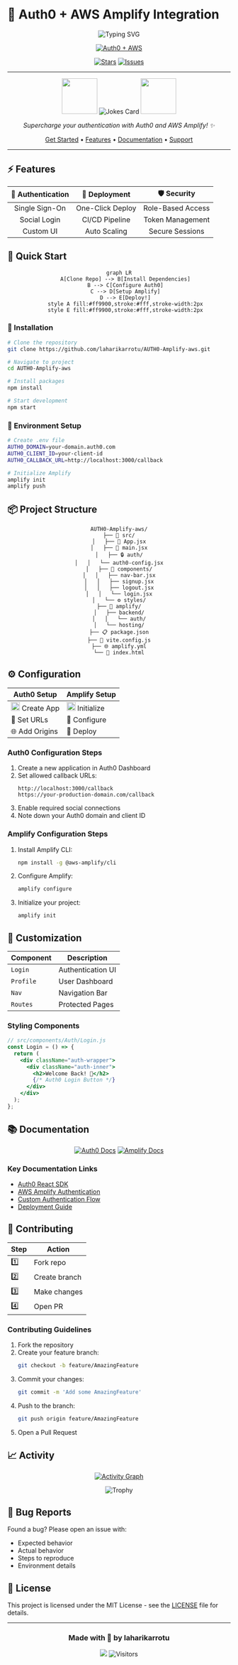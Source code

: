 # 🌟 Auth0 + AWS Amplify Integration

<div align="center">

<img src="https://readme-typing-svg.demolab.com?font=Fira+Code&pause=1000&color=FF9900&center=true&vCenter=true&width=435&lines=Secure+Authentication;Seamless+Integration;Modern+Development;AWS+%2B+Auth0" alt="Typing SVG" />

[![Auth0 + AWS](https://custom-icon-badges.demolab.com/badge/-Auth0%20+%20AWS%20Amplify-FF9900?style=for-the-badge&logoColor=white&logo=aws)](https://github.com/laharikarrotu/AUTH0-Amplify-aws)

[![Stars](https://custom-icon-badges.demolab.com/github/stars/laharikarrotu/AUTH0-Amplify-aws?style=for-the-badge&logo=star&color=yellow)](https://github.com/laharikarrotu/AUTH0-Amplify-aws/stargazers)
[![Issues](https://custom-icon-badges.demolab.com/github/issues/laharikarrotu/AUTH0-Amplify-aws?style=for-the-badge&logo=issue&color=red)](https://github.com/laharikarrotu/AUTH0-Amplify-aws/issues)

---

<img src="https://raw.githubusercontent.com/gilbarbara/logos/master/logos/auth0.svg" width="80px"/>  
<img src="https://readme-jokes.vercel.app/api?theme=darcula&qColor=%23FF9900&aColor=%23fff" alt="Jokes Card" />
<img src="https://raw.githubusercontent.com/gilbarbara/logos/master/logos/aws.svg" width="80px"/>

*Supercharge your authentication with Auth0 and AWS Amplify! ✨*

[Get Started](#-quick-start) • [Features](#-features) • [Documentation](#-documentation) • [Support](#-support)


---

</div>

## ⚡ Features

<div align="center">

| 🔑 Authentication | 🚀 Deployment | 🛡️ Security |
|:----------------:|:-------------:|:-----------:|
| Single Sign-On | One-Click Deploy | Role-Based Access |
| Social Login | CI/CD Pipeline | Token Management |
| Custom UI | Auto Scaling | Secure Sessions |



</div>

## 🚀 Quick Start

<div align="center">

```mermaid
graph LR
    A[Clone Repo] --> B[Install Dependencies]
    B --> C[Configure Auth0]
    C --> D[Setup Amplify]
    D --> E[Deploy!]
    style A fill:#ff9900,stroke:#fff,stroke-width:2px
    style E fill:#ff9900,stroke:#fff,stroke-width:2px
```

</div>

### 🔧 Installation

```bash
# Clone the repository
git clone https://github.com/laharikarrotu/AUTH0-Amplify-aws.git

# Navigate to project
cd AUTH0-Amplify-aws

# Install packages
npm install

# Start development
npm start
```

### 📝 Environment Setup

```bash
# Create .env file
AUTH0_DOMAIN=your-domain.auth0.com
AUTH0_CLIENT_ID=your-client-id
AUTH0_CALLBACK_URL=http://localhost:3000/callback

# Initialize Amplify
amplify init
amplify push
```

## 📦 Project Structure

<div align="center">

```
AUTH0-Amplify-aws/
├── 📱 src/
│   ├── 🧩 App.jsx
│   ├── 📄 main.jsx
│   ├── 🔒 auth/
│   │   └── auth0-config.jsx
│   ├── 🎨 components/
│   │   ├── nav-bar.jsx
│   │   ├── signup.jsx
│   │   ├── logout.jsx
│   │   └── login.jsx
│   └── ⚙️ styles/
├── 🚀 amplify/
│   ├── backend/
│   │   └── auth/
│   └── hosting/
├── 📋 package.json
├── 🔧 vite.config.js
├── 🌐 amplify.yml
└── 📝 index.html
```

</div>

## ⚙️ Configuration

<div align="center">

| Auth0 Setup | Amplify Setup |
|-------------|---------------|
| <img src="https://raw.githubusercontent.com/gilbarbara/logos/master/logos/auth0-icon.svg" width="20px"/> Create App | <img src="https://raw.githubusercontent.com/gilbarbara/logos/master/logos/aws.svg" width="20px"/> Initialize |
| 🔗 Set URLs | 🔧 Configure |
| 🌐 Add Origins | 🚀 Deploy |

</div>

### Auth0 Configuration Steps

1. Create a new application in Auth0 Dashboard
2. Set allowed callback URLs:
   ```
   http://localhost:3000/callback
   https://your-production-domain.com/callback
   ```
3. Enable required social connections
4. Note down your Auth0 domain and client ID

### Amplify Configuration Steps

1. Install Amplify CLI:
   ```bash
   npm install -g @aws-amplify/cli
   ```
2. Configure Amplify:
   ```bash
   amplify configure
   ```
3. Initialize your project:
   ```bash
   amplify init
   ```

## 🎨 Customization

<div align="center">

| Component | Description |
|-----------|-------------|
| `Login` | Authentication UI |
| `Profile` | User Dashboard |
| `Nav` | Navigation Bar |
| `Routes` | Protected Pages |

</div>

### Styling Components

```jsx
// src/components/Auth/Login.js
const Login = () => {
  return (
    <div className="auth-wrapper">
      <div className="auth-inner">
        <h2>Welcome Back! 👋</h2>
        {/* Auth0 Login Button */}
      </div>
    </div>
  );
};
```

## 📚 Documentation

<div align="center">

[![Auth0 Docs](https://custom-icon-badges.demolab.com/badge/-Auth0%20Docs-EB5424?style=for-the-badge&logo=auth0&logoColor=white)](https://auth0.com/docs)
[![Amplify Docs](https://custom-icon-badges.demolab.com/badge/-Amplify%20Docs-FF9900?style=for-the-badge&logo=aws-amplify&logoColor=white)](https://docs.amplify.aws)

</div>

### Key Documentation Links

- [Auth0 React SDK](https://auth0.com/docs/quickstart/spa/react)
- [AWS Amplify Authentication](https://docs.amplify.aws/lib/auth/getting-started/)
- [Custom Authentication Flow](https://docs.amplify.aws/lib/auth/customflow/)
- [Deployment Guide](https://docs.amplify.aws/cli/hosting/)

## 🤝 Contributing

<div align="center">

| Step | Action |
|------|--------|
| 1️⃣ | Fork repo |
| 2️⃣ | Create branch |
| 3️⃣ | Make changes |
| 4️⃣ | Open PR |

</div>

### Contributing Guidelines

1. Fork the repository
2. Create your feature branch:
   ```bash
   git checkout -b feature/AmazingFeature
   ```
3. Commit your changes:
   ```bash
   git commit -m 'Add some AmazingFeature'
   ```
4. Push to the branch:
   ```bash
   git push origin feature/AmazingFeature
   ```
5. Open a Pull Request

## 📈 Activity

<div align="center">

[![Activity Graph](https://activity-graph.herokuapp.com/graph?username=laharikarrotu&theme=dracula&hide_border=true)](https://github.com/laharikarrotu/AUTH0-Amplify-aws)

<img src="https://github-profile-trophy.vercel.app/?username=laharikarrotu&theme=darkhub&no-frame=true&row=1&&margin-w=20&no-bg=true" alt="Trophy" />

</div>

## 🐛 Bug Reports

Found a bug? Please open an issue with:
- Expected behavior
- Actual behavior
- Steps to reproduce
- Environment details

## 📄 License

This project is licensed under the MIT License - see the [LICENSE](LICENSE) file for details.

---

<div align="center">

### Made with 💖 by laharikarrotu

<img src="https://capsule-render.vercel.app/api?type=waving&color=0:FF9900,100:232F3E&height=120&section=footer"/>

<img src="https://profile-counter.glitch.me/laharikarrotu-AUTH0-Amplify-aws/count.svg" alt="Visitors" />

</div>
